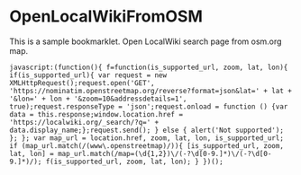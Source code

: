 # OpenLocalWikiFromOSM

This is a sample bookmarklet. Open LocalWiki search page from osm.org map.

```javascript:(function(){ f=function(is_supported_url, zoom, lat, lon){ if(is_supported_url){ var request = new XMLHttpRequest();request.open('GET', 'https://nominatim.openstreetmap.org/reverse?format=json&lat=' + lat + '&lon=' + lon + '&zoom=10&addressdetails=1', true);request.responseType = 'json';request.onload = function () {var data = this.response;window.location.href = 'https://localwiki.org/_search/?q=' + data.display_name;};request.send(); } else { alert('Not supported'); }; }; var map_url = location.href, zoom, lat, lon, is_supported_url; if (map_url.match(/(www\.openstreetmap)/)){ [is_supported_url, zoom, lat, lon] = map_url.match(/map=(\d{1,2})\/(-?\d[0-9.]*)\/(-?\d[0-9.]*)/); f(is_supported_url, zoom, lat, lon); } })();```

